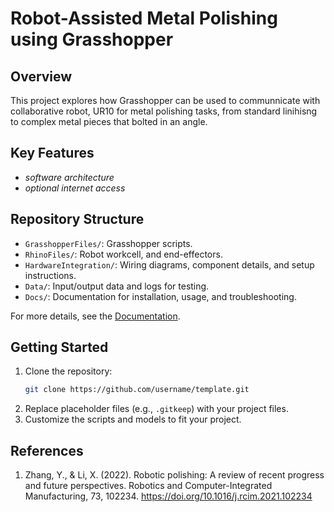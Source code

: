 # Robot-Assisted Metal Polishing using Grasshopper

## Overview
This project explores how Grasshopper can be used to communnicate with collaborative robot, UR10 for metal polishing tasks, from standard linihisng to complex metal pieces that bolted in an angle.

## Key Features
- *software architecture*
- *optional internet access* 

## Repository Structure
- `GrasshopperFiles/`: Grasshopper scripts.
- `RhinoFiles/`: Robot workcell, and end-effectors.
- `HardwareIntegration/`: Wiring diagrams, component details, and setup instructions.
- `Data/`: Input/output data and logs for testing.
- `Docs/`: Documentation for installation, usage, and troubleshooting.

For more details, see the [Documentation](./Docs/).

## Getting Started
1. Clone the repository:
   ```bash
   git clone https://github.com/username/template.git
2. Replace placeholder files (e.g., `.gitkeep`) with your project files.
3. Customize the scripts and models to fit your project.


## References
1. Zhang, Y., & Li, X. (2022). Robotic polishing: A review of recent progress and future perspectives. Robotics and Computer-Integrated Manufacturing, 73, 102234. https://doi.org/10.1016/j.rcim.2021.102234
